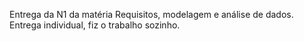 Entrega da N1 da matéria Requisitos, modelagem e análise de dados.
Entrega individual, fiz o trabalho sozinho.
